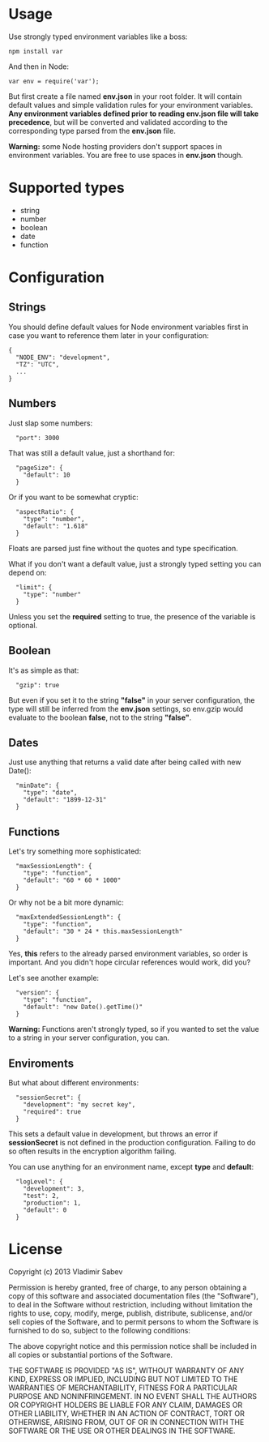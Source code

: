 Usage
======

Use strongly typed environment variables like a boss:

    npm install var

And then in Node:

    var env = require('var');


But first create a file named **env.json** in your root folder. It will contain default values and simple validation rules for your environment variables. **Any environment variables defined prior to reading env.json file will take precedence**, but will be converted and validated according to the corresponding type parsed from the **env.json** file.

**Warning:** some Node hosting providers don't support spaces in environment variables. You are free to use spaces in **env.json** though.

Supported types
===============

- string
- number
- boolean
- date
- function

Configuration
===============

Strings
-------

You should define default values for Node environment variables first in case you want to reference them later in your configuration:

    {
      "NODE_ENV": "development",
      "TZ": "UTC",
      ...
    }

Numbers
-------

Just slap some numbers:

      "port": 3000

That was still a default value, just a shorthand for:

      "pageSize": {
        "default": 10
      }

Or if you want to be somewhat cryptic:

      "aspectRatio": {
        "type": "number",
        "default": "1.618"
      }

Floats are parsed just fine without the quotes and type specification.

What if you don't want a default value, just a strongly typed setting you can depend on:

      "limit": {
        "type": "number"
      }

Unless you set the **required** setting to true, the presence of the variable is optional.

Boolean
-------

It's as simple as that:

      "gzip": true

But even if you set it to the string **"false"** in your server configuration, the type will still be inferred from the **env.json** settings, so env.gzip would evaluate to the boolean **false**, not to the string **"false"**.

Dates
-----

Just use anything that returns a valid date after being called with new Date():

      "minDate": {
        "type": "date",
        "default": "1899-12-31"
      }

Functions
-------

Let's try something more sophisticated:

      "maxSessionLength": {
        "type": "function",
        "default": "60 * 60 * 1000"
      }

Or why not be a bit more dynamic:

      "maxExtendedSessionLength": {
        "type": "function",
        "default": "30 * 24 * this.maxSessionLength"
      }

Yes, **this** refers to the already parsed environment variables, so order is important. And you didn't hope circular references would work, did you?

Let's see another example:

      "version": {
        "type": "function",
        "default": "new Date().getTime()"
      }

**Warning:** Functions aren't strongly typed, so if you wanted to set the value to a string in your server configuration, you can.

Enviroments
-----------

But what about different environments:

      "sessionSecret": {
        "development": "my secret key",
        "required": true
      }

This sets a default value in development, but throws an error if **sessionSecret** is not defined in the production configuration. Failing to do so often results in the encryption algorithm failing.

You can use anything for an environment name, except **type** and **default**:

      "logLevel": {
        "development": 3,
        "test": 2,
        "production": 1,
        "default": 0
      }

License
=======
Copyright (c) 2013 Vladimir Sabev

Permission is hereby granted, free of charge, to any person
obtaining a copy of this software and associated documentation
files (the "Software"), to deal in the Software without
restriction, including without limitation the rights to use,
copy, modify, merge, publish, distribute, sublicense, and/or sell
copies of the Software, and to permit persons to whom the
Software is furnished to do so, subject to the following
conditions:

The above copyright notice and this permission notice shall be
included in all copies or substantial portions of the Software.

THE SOFTWARE IS PROVIDED "AS IS", WITHOUT WARRANTY OF ANY KIND,
EXPRESS OR IMPLIED, INCLUDING BUT NOT LIMITED TO THE WARRANTIES
OF MERCHANTABILITY, FITNESS FOR A PARTICULAR PURPOSE AND
NONINFRINGEMENT. IN NO EVENT SHALL THE AUTHORS OR COPYRIGHT
HOLDERS BE LIABLE FOR ANY CLAIM, DAMAGES OR OTHER LIABILITY,
WHETHER IN AN ACTION OF CONTRACT, TORT OR OTHERWISE, ARISING
FROM, OUT OF OR IN CONNECTION WITH THE SOFTWARE OR THE USE OR
OTHER DEALINGS IN THE SOFTWARE.
